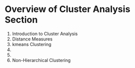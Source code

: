 Overview of Cluster Analysis Section
========================================

01. Introduction to Cluster Analysis
02. Distance Measures
03. kmeans Clustering
04.
05.
06. Non-Hierarchical Clustering
